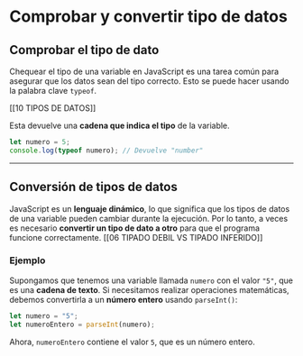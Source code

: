 # Comprobar y convertir tipo de datos

## Comprobar el tipo de dato

Chequear el tipo de una variable en JavaScript es una tarea común para asegurar que los datos sean del tipo correcto. Esto se puede hacer usando la palabra clave `typeof`.

[[10 TIPOS DE DATOS]]

Esta devuelve una **cadena que indica el tipo** de la variable.

```javascript
let numero = 5;
console.log(typeof numero); // Devuelve "number"
```

---

## Conversión de tipos de datos

JavaScript es un **lenguaje dinámico**, lo que significa que los tipos de datos de una variable pueden cambiar durante la ejecución. Por lo tanto, a veces es necesario **convertir un tipo de dato a otro** para que el programa funcione correctamente.
[[06 TIPADO DEBIL VS TIPADO INFERIDO]]

### Ejemplo

Supongamos que tenemos una variable llamada `numero` con el valor `"5"`, que es una **cadena de texto**. Si necesitamos realizar operaciones matemáticas, debemos convertirla a un **número entero** usando `parseInt()`:

```javascript
let numero = "5";
let numeroEntero = parseInt(numero);
```

Ahora, `numeroEntero` contiene el valor `5`, que es un número entero.

